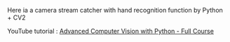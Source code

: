 
Here ia a camera stream catcher with hand recognition function by Python + CV2

YouTube tutorial : [Advanced Computer Vision with Python - Full Course](https://www.youtube.com/watch?v=01sAkU_NvOY)
